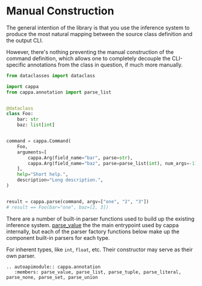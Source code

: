 # Manual Construction

The general intention of the library is that you use the inference system to
produce the most natural mapping between the source class definition and the
output CLI.

However, there's nothing preventing the manual construction of the command
definition, which allows one to completely decouple the CLI-specific annotations
from the class in question, if much more manually.

```python
from dataclasses import dataclass

import cappa
from cappa.annotation import parse_list


@dataclass
class Foo:
    bar: str
    baz: list[int]


command = cappa.Command(
    Foo,
    arguments=[
        cappa.Arg(field_name="bar", parse=str),
        cappa.Arg(field_name="baz", parse=parse_list(int), num_args=-1),
    ],
    help="Short help.",
    description="Long description.",
)


result = cappa.parse(command, argv=["one", "2", "3"])
# result == Foo(bar="one", baz=[2, 3])
```

There are a number of built-in parser functions used to build up the existing
inference system. [parse_value](cappa.annotation.parse_value) the the main
entrypoint used by cappa internally, but each of the parser factory functions
below make up the component built-in parsers for each type.

For inherent types, like `int`, `float`, etc. Their constructor may serve as
their own parser.

```{eval-rst}
.. autoapimodule:: cappa.annotation
   :members: parse_value, parse_list, parse_tuple, parse_literal, parse_none, parse_set, parse_union
```
